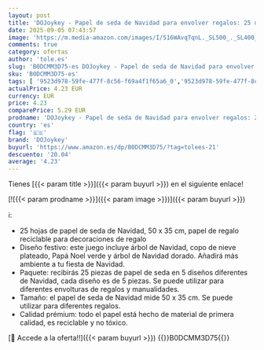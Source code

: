 ```yaml
---
layout: post
title: 'DOJoykey - Papel de seda de Navidad para envolver regalos: 25 unidades de papel de regalo  diseño festivo  papel de seda de 50 x 35 cm para envolver regalos'
date: 2025-09-05 07:43:57
image: 'https://m.media-amazon.com/images/I/516WAvqTqnL._SL500_._SL400_.jpg'
comments: true
category: ofertas
author: 'tole.es'
slug: 'B0DCMM3D75-es DOJoykey - Papel de seda de Navidad para envolver regalos:...'
sku: 'B0DCMM3D75-es'
tags: [ '9523d978-59fe-477f-8c56-f69a4f1f65a6_0','9523d978-59fe-477f-8c56-f69a4f1f65a6_5401','Arborist Merchandising Root','Costura y manualidades','Hogar y cocina','Outlet de Hogar & Cocina','Outlet de Hogar & cocina','Papel','Papel de seda','Papel y manualidades con papel','Self Service','Special Features Stores','dojoykey','navidad','🇪🇸', ]
actualPrice: 4.23 EUR
currency: EUR
price: 4.23
comparePrice: 5.29 EUR
prodname: 'DOJoykey - Papel de seda de Navidad para envolver regalos: 25 unidades de papel de regalo  diseño festivo  papel de seda de 50 x 35 cm para envolver regalos'
country: 'es'
flag: '🇪🇸'
brand: 'DOJoykey'
buyurl: 'https://www.amazon.es/dp/B0DCMM3D75/?tag=tolees-21'
descuento: '20.04'
average: '4.23'
---
```


Tienes [{{< param title >}}]({{< param buyurl >}}) en el siguiente enlace!

[![{{< param prodname >}}]({{< param image >}})]({{< param buyurl >}})

ℹ️:

- 25 hojas de papel de seda de Navidad, 50 x 35 cm, papel de regalo reciclable para decoraciones de regalo
- Diseño festivo: este juego incluye árbol de Navidad, copo de nieve plateado, Papá Noel verde y árbol de Navidad dorado. Añadirá más ambiente a tu fiesta de Navidad.
- Paquete: recibirás 25 piezas de papel de seda en 5 diseños diferentes de Navidad, cada diseño es de 5 piezas. Se puede utilizar para diferentes envolturas de regalos y manualidades.
- Tamaño: el papel de seda de Navidad mide 50 x 35 cm. Se puede utilizar para diferentes regalos.
- Calidad prémium: todo el papel está hecho de material de primera calidad, es reciclable y no tóxico.

[🛒 Accede a la oferta!!]({{< param buyurl >}})
{{<world>}}B0DCMM3D75{{</world>}}
